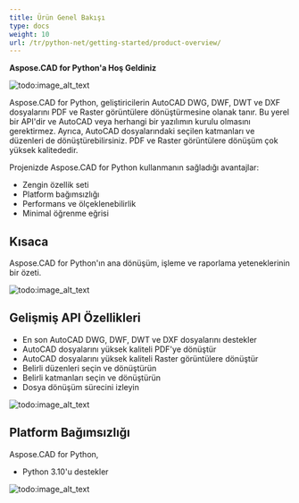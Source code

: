 ```yaml
---
title: Ürün Genel Bakışı
type: docs
weight: 10
url: /tr/python-net/getting-started/product-overview/
---
```


**Aspose.CAD for Python'a Hoş Geldiniz**

![todo:image_alt_text](/_assets/python-net/product-overview_1.png)

Aspose.CAD for Python, geliştiricilerin AutoCAD DWG, DWF, DWT ve DXF dosyalarını PDF ve Raster görüntülere dönüştürmesine olanak tanır. Bu yerel bir API'dir ve AutoCAD veya herhangi bir yazılımın kurulu olmasını gerektirmez. Ayrıca, AutoCAD dosyalarındaki seçilen katmanları ve düzenleri de dönüştürebilirsiniz. PDF ve Raster görüntülere dönüşüm çok yüksek kalitededir.

Projenizde Aspose.CAD for Python kullanmanın sağladığı avantajlar:

- Zengin özellik seti
- Platform bağımsızlığı
- Performans ve ölçeklenebilirlik
- Minimal öğrenme eğrisi




## **Kısaca**
Aspose.CAD for Python'ın ana dönüşüm, işleme ve raporlama yeteneklerinin bir özeti.

![todo:image_alt_text](/_assets/python-net/product-overview_2.png)
## **Gelişmiş API Özellikleri**
- En son AutoCAD DWG, DWF, DWT ve DXF dosyalarını destekler
- AutoCAD dosyalarını yüksek kaliteli PDF'ye dönüştür
- AutoCAD dosyalarını yüksek kaliteli Raster görüntülere dönüştür
- Belirli düzenleri seçin ve dönüştürün
- Belirli katmanları seçin ve dönüştürün
- Dosya dönüşüm sürecini izleyin

![todo:image_alt_text](/_assets/python-net/product-overview_3.png)

## **Platform Bağımsızlığı**
Aspose.CAD for Python, 

- Python 3.10'u destekler

![todo:image_alt_text](/_assets/python-net/product-overview_4.png)
